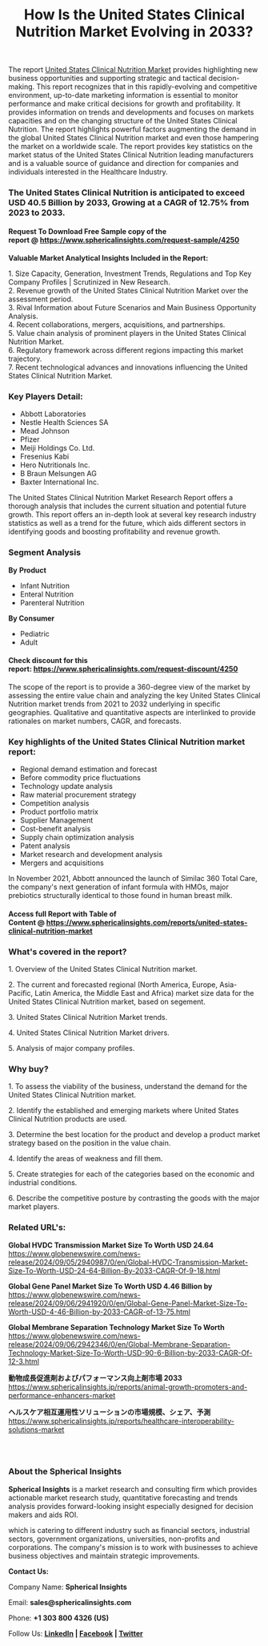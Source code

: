 <h1 style="text-align: center;">How Is the United States Clinical Nutrition Market Evolving in 2033?</h1>
<p>&nbsp;</p>
<p>The report&nbsp;<a href="https://www.sphericalinsights.com/reports/united-states-clinical-nutrition-market" target="_blank" rel="noopener noreferrer">United States Clinical Nutrition Market</a>&nbsp;provides highlighting new business opportunities and supporting strategic and tactical decision-making. This report recognizes that in this rapidly-evolving and competitive environment, up-to-date marketing information is essential to monitor performance and make critical decisions for growth and profitability. It provides information on trends and developments and focuses on markets capacities and on the changing structure of the United States Clinical Nutrition. The report highlights powerful factors augmenting the demand in the global United States Clinical Nutrition market and even those hampering the market on a worldwide scale. The report provides key statistics on the market status of the United States Clinical Nutrition leading manufacturers and is a valuable source of guidance and direction for companies and individuals interested in the Healthcare Industry.</p>
<h3>The United States Clinical Nutrition is anticipated to exceed USD 40.5 Billion by 2033, Growing at a CAGR of 12.75% from 2023 to 2033.</h3>
<h4>Request To Download Free Sample copy of the report&nbsp;@&nbsp;<a href="https://www.sphericalinsights.com/request-sample/4250" target="_blank" rel="noopener noreferrer">https://www.sphericalinsights.com/request-sample/4250</a></h4>
<p><strong>Valuable Market Analytical Insights Included in the Report:</strong></p>
<p>1. Size Capacity, Generation, Investment Trends, Regulations and Top Key Company Profiles | Scrutinized in New Research.<br />2. Revenue growth of the United States Clinical Nutrition Market over the assessment period.<br />3. Rival Information about Future Scenarios and Main Business Opportunity Analysis.<br />4. Recent collaborations, mergers, acquisitions, and partnerships.<br />5. Value chain analysis of prominent players in the United States Clinical Nutrition Market.<br />6. Regulatory framework across different regions impacting this market trajectory.<br />7. Recent technological advances and innovations influencing the United States Clinical Nutrition Market.</p>
<h3><strong>Key Players Detail:</strong></h3>
<ul>
<li>Abbott Laboratories</li>
<li>Nestle Health Sciences SA</li>
<li>Mead Johnson</li>
<li>Pfizer</li>
<li>Meiji Holdings Co. Ltd.</li>
<li>Fresenius Kabi</li>
<li>Hero Nutritionals Inc.</li>
<li>B Braun Melsungen AG</li>
<li>Baxter International Inc.&nbsp;</li>
</ul>
<p>The United States Clinical Nutrition Market Research Report&nbsp;offers a thorough analysis that includes the current situation and potential future growth. This report offers an in-depth look at several key research industry statistics as well as a trend for the future, which aids different sectors in identifying goods and boosting profitability and revenue growth.</p>
<h3><strong>Segment Analysis</strong></h3>
<p><strong>By</strong>&nbsp;<strong>Product</strong></p>
<ul>
<li>Infant Nutrition</li>
<li>Enteral Nutrition</li>
<li>Parenteral Nutrition</li>
</ul>
<p><strong>By Consumer</strong></p>
<ul>
<li>Pediatric</li>
<li>Adult</li>
</ul>
<h4>Check discount for this report:&nbsp;<a href="https://www.sphericalinsights.com/request-discount/4250" target="_blank" rel="noopener noreferrer">https://www.sphericalinsights.com/request-discount/4250</a></h4>
<p>The scope of the report is to provide a 360-degree view of the market by assessing the entire value chain and analyzing the key United States Clinical Nutrition market trends from 2021 to 2032 underlying in specific geographies. Qualitative and quantitative aspects are interlinked to provide rationales on market numbers, CAGR, and forecasts.</p>
<h3><strong>Key highlights of the United States Clinical Nutrition market report:</strong></h3>
<ul>
<li>Regional demand estimation and forecast</li>
<li>Before commodity price fluctuations</li>
<li>Technology update analysis</li>
<li>Raw material procurement strategy</li>
<li>Competition analysis</li>
<li>Product portfolio matrix</li>
<li>Supplier Management</li>
<li>Cost-benefit analysis</li>
<li>Supply chain optimization analysis</li>
<li>Patent analysis</li>
<li>Market research and development analysis</li>
<li>Mergers and acquisitions</li>
</ul>
<p>In November 2021, Abbott announced the launch of Similac 360 Total Care, the company's next generation of infant formula with HMOs, major prebiotics structurally identical to those found in human breast milk.</p>
<h4>Access full Report with Table of Content&nbsp;@&nbsp;<a href="https://www.sphericalinsights.com/reports/united-states-clinical-nutrition-market" target="_blank" rel="noopener noreferrer">https://www.sphericalinsights.com/reports/united-states-clinical-nutrition-market</a></h4>
<h3><strong>What's covered in the report?</strong></h3>
<p>1. Overview of the United States Clinical Nutrition market.</p>
<p>2. The current and forecasted regional (North America, Europe, Asia-Pacific, Latin America, the Middle East and Africa) market size data for the United States Clinical Nutrition market, based on segement.</p>
<p>3. United States Clinical Nutrition Market trends.</p>
<p>4. United States Clinical Nutrition Market drivers.</p>
<p>5. Analysis of major company profiles.</p>
<h3><strong>Why buy?</strong></h3>
<p>1. To assess the viability of the business, understand the demand for the United States Clinical Nutrition market.</p>
<p>2. Identify the established and emerging markets where United States Clinical Nutrition products are used.</p>
<p>3. Determine the best location for the product and develop a product market strategy based on the position in the value chain.</p>
<p>4. Identify the areas of weakness and fill them.</p>
<p>5. Create strategies for each of the categories based on the economic and industrial conditions.</p>
<p>6. Describe the competitive posture by contrasting the goods with the major market players.</p>
<h3><strong>Related URL's:</strong></h3>
<p><strong>Global HVDC Transmission Market Size To Worth USD 24.64</strong><br /><a href="https://www.globenewswire.com/news-release/2024/09/05/2940987/0/en/Global-HVDC-Transmission-Market-Size-To-Worth-USD-24-64-Billion-By-2033-CAGR-Of-9-18.html" rel="nofollow">https://www.globenewswire.com/news-release/2024/09/05/2940987/0/en/Global-HVDC-Transmission-Market-Size-To-Worth-USD-24-64-Billion-By-2033-CAGR-Of-9-18.html</a>&nbsp;</p>
<p><strong>Global Gene Panel Market Size To Worth USD 4.46 Billion by</strong><br /><a href="https://www.globenewswire.com/news-release/2024/09/06/2941920/0/en/Global-Gene-Panel-Market-Size-To-Worth-USD-4-46-Billion-by-2033-CAGR-of-13-75.html" rel="nofollow">https://www.globenewswire.com/news-release/2024/09/06/2941920/0/en/Global-Gene-Panel-Market-Size-To-Worth-USD-4-46-Billion-by-2033-CAGR-of-13-75.html</a>&nbsp;</p>
<p><strong>Global Membrane Separation Technology Market Size To Worth</strong><br /><a href="https://www.globenewswire.com/news-release/2024/09/06/2942346/0/en/Global-Membrane-Separation-Technology-Market-Size-To-Worth-USD-90-6-Billion-by-2033-CAGR-Of-12-3.html" rel="nofollow">https://www.globenewswire.com/news-release/2024/09/06/2942346/0/en/Global-Membrane-Separation-Technology-Market-Size-To-Worth-USD-90-6-Billion-by-2033-CAGR-Of-12-3.html</a>&nbsp;</p>
<p><strong>動物成長促進剤およびパフォーマンス向上剤市場 2033</strong><br /><a href="https://www.sphericalinsights.jp/reports/animal-growth-promoters-and-performance-enhancers-market" rel="nofollow">https://www.sphericalinsights.jp/reports/animal-growth-promoters-and-performance-enhancers-market</a>&nbsp;</p>
<p><strong>ヘルスケア相互運用性ソリューションの市場規模、シェア、予測</strong><br /><a href="https://www.sphericalinsights.jp/reports/healthcare-interoperability-solutions-market" rel="nofollow">https://www.sphericalinsights.jp/reports/healthcare-interoperability-solutions-market</a>&nbsp;</p>
<h3>&nbsp;</h3>
<h3><strong>About the Spherical Insights</strong></h3>
<p><strong>Spherical Insights</strong>&nbsp;is a market research and consulting firm which provides actionable market research study, quantitative forecasting and trends analysis provides forward-looking insight especially designed for decision makers and aids ROI.</p>
<p>which is catering to different industry such as financial sectors, industrial sectors, government organizations, universities, non-profits and corporations. The company's mission is to work with businesses to achieve business objectives and maintain strategic improvements.</p>
<p><strong>Contact Us:</strong></p>
<p>Company Name:&nbsp;<strong>Spherical Insights</strong></p>
<p>Email:&nbsp;<strong>sales@sphericalinsights.com</strong></p>
<p>Phone:&nbsp;<strong>+1 303 800 4326 (US)</strong></p>
<p>Follow Us:&nbsp;<strong><a href="https://www.linkedin.com/company/spherical-insight/" rel="nofollow"><u>LinkedIn</u></a>&nbsp;|&nbsp;<a href="https://www.facebook.com/sphericalinsights22" rel="nofollow"><u>Facebook</u></a>&nbsp;|&nbsp;<a href="https://twitter.com/SInsights_US" rel="nofollow"><u>Twitter</u></a></strong></p>
